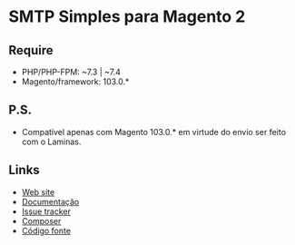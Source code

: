 # SMTP Simples para Magento 2

## Require
* PHP/PHP-FPM: ~7.3 | ~7.4
* Magento/framework: 103.0.*

## P.S.

* Compatível apenas com Magento 103.0.* em virtude do envio ser feito com o Laminas.

## Links

* [Web site](https://www.eloom.com.br/smtp)
* [Documentação](https://docs.eloom.com.br/smtp)
* [Issue tracker](https://github.com/eloom/module-smtp/issues)
* [Composer](https://app.repman.io/organization/eloom-open/package/26c7f74f-bcf1-4698-9bc5-21aeaf14fe99/details)
* [Código fonte](https://github.com/eloom/module-smtp)